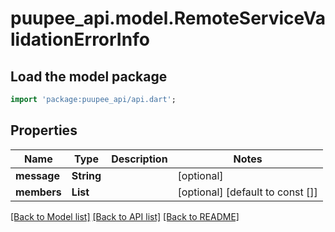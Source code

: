 # puupee_api.model.RemoteServiceValidationErrorInfo

## Load the model package
```dart
import 'package:puupee_api/api.dart';
```

## Properties
Name | Type | Description | Notes
------------ | ------------- | ------------- | -------------
**message** | **String** |  | [optional] 
**members** | **List<String>** |  | [optional] [default to const []]

[[Back to Model list]](../README.md#documentation-for-models) [[Back to API list]](../README.md#documentation-for-api-endpoints) [[Back to README]](../README.md)


